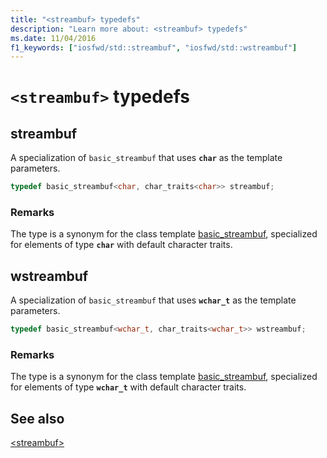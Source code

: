 ```yaml
---
title: "<streambuf> typedefs"
description: "Learn more about: <streambuf> typedefs"
ms.date: 11/04/2016
f1_keywords: ["iosfwd/std::streambuf", "iosfwd/std::wstreambuf"]
---
```

# `<streambuf>` typedefs

## <a name="streambuf"></a> streambuf

A specialization of `basic_streambuf` that uses **`char`** as the template parameters.

```cpp
typedef basic_streambuf<char, char_traits<char>> streambuf;
```

### Remarks

The type is a synonym for the class template [basic_streambuf](../standard-library/basic-streambuf-class.md), specialized for elements of type **`char`** with default character traits.

## <a name="wstreambuf"></a> wstreambuf

A specialization of `basic_streambuf` that uses **`wchar_t`** as the template parameters.

```cpp
typedef basic_streambuf<wchar_t, char_traits<wchar_t>> wstreambuf;
```

### Remarks

The type is a synonym for the class template [basic_streambuf](../standard-library/basic-streambuf-class.md), specialized for elements of type **`wchar_t`** with default character traits.

## See also

[\<streambuf>](../standard-library/streambuf.md)
